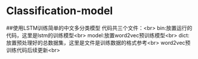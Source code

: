 # Classification-model
##使用LSTM训练简单的中文多分类模型
代码共三个文件：\<br>
bin:放置运行的代码，这里是lstm的训练模型\<br>
model:放置word2vec预训练模型\<br>
dict:放置预处理好的总数据集，这里是文件是训练数据的格式参考\<br>
word2vec预训练代码后续更新\<br>
